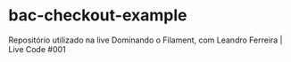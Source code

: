 # bac-checkout-example
Repositório utilizado na live Dominando o Filament, com Leandro Ferreira | Live Code #001
